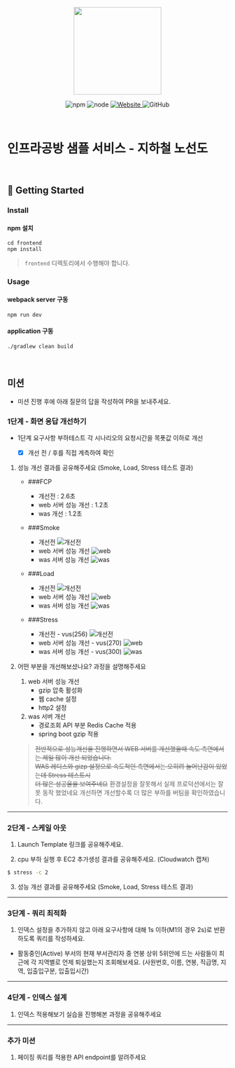 <p align="center">
    <img width="200px;" src="https://raw.githubusercontent.com/woowacourse/atdd-subway-admin-frontend/master/images/main_logo.png"/>
</p>
<p align="center">
  <img alt="npm" src="https://img.shields.io/badge/npm-%3E%3D%205.5.0-blue">
  <img alt="node" src="https://img.shields.io/badge/node-%3E%3D%209.3.0-blue">
  <a href="https://edu.nextstep.camp/c/R89PYi5H" alt="nextstep atdd">
    <img alt="Website" src="https://img.shields.io/website?url=https%3A%2F%2Fedu.nextstep.camp%2Fc%2FR89PYi5H">
  </a>
  <img alt="GitHub" src="https://img.shields.io/github/license/next-step/atdd-subway-service">
</p>

<br>

# 인프라공방 샘플 서비스 - 지하철 노선도

<br>

## 🚀 Getting Started

### Install
#### npm 설치
```
cd frontend
npm install
```
> `frontend` 디렉토리에서 수행해야 합니다.

### Usage
#### webpack server 구동
```
npm run dev
```
#### application 구동
```
./gradlew clean build
```
<br>

## 미션

* 미션 진행 후에 아래 질문의 답을 작성하여 PR을 보내주세요.


### 1단계 - 화면 응답 개선하기
  * 1단계 요구사항
    부하테스트 각 시나리오의 요청시간을 목푯값 이하로 개선
    - [X] 개선 전 / 후를 직접 계측하여 확인
    

1. 성능 개선 결과를 공유해주세요 (Smoke, Load, Stress 테스트 결과)
   * ###FCP 
      - 개선전 : 2.6초
      - web 서버 성능 개선 : 1.2초
      - was 개선 : 1.2초
     
   * ###Smoke
     * 개선전 
     ![개선전](step1/before/smoke.png)
     * web 서버 성능 개선 
     ![web](step1/after-1/smoke.png)
     * was 서버 성능 개선
     ![was](step1/after-2/smoke.png)
   * ###Load
     * 개선전
     ![개선전](step1/before/load.png)
     * web 서버 성능 개선
     ![web](step1/after-1/load.png)
     * was 서버 성능 개선
     ![was](step1/after-2/load.png)
   * ###Stress  
     * 개선전 - vus(256)
     ![개선전](step1/before/stress.png)
     * web 서버 성능 개선 - vus(270) 
     ![web](step1/after-1/stress.png)
     * was 서버 성능 개선 - vus(300)
     ![was](step1/after-2/stress.png)
   

3. 어떤 부분을 개선해보셨나요? 과정을 설명해주세요
   1. web 서버 성능 개선 
      - gzip 압축 활성화
      - 웹 cache 설정  
      - http2 설정
   2. was 서버 개선
      - 경로조회 API 부분 Redis Cache 적용
      - spring boot gzip 적용 

   > ~~전반적으로 성능개선을 진행하면서 WEB 서버를 개선했을때 속도 측면에서는 제일 많이
   > 개선 되었습니다.  
   > WAS 레디스와 gizp 설정으로 속도적인 측면에서는 오히려 늘어난감이 있었는데 Stress 테스트시  
   > 더 많은 성공율을 보여주네요~~ 
   > 환경설정을 잘못해서 실제 프로덕션에서는 잘 못 동작 했었네요 
   > 개선하면 개선할수록 더 많은 부하를 버팀을 확인하였습니다.

    

---

### 2단계 - 스케일 아웃

1. Launch Template 링크를 공유해주세요.

2. cpu 부하 실행 후 EC2 추가생성 결과를 공유해주세요. (Cloudwatch 캡쳐)

```sh
$ stress -c 2
```

3. 성능 개선 결과를 공유해주세요 (Smoke, Load, Stress 테스트 결과)

---

### 3단계 - 쿼리 최적화

1. 인덱스 설정을 추가하지 않고 아래 요구사항에 대해 1s 이하(M1의 경우 2s)로 반환하도록 쿼리를 작성하세요.

- 활동중인(Active) 부서의 현재 부서관리자 중 연봉 상위 5위안에 드는 사람들이 최근에 각 지역별로 언제 퇴실했는지 조회해보세요. (사원번호, 이름, 연봉, 직급명, 지역, 입출입구분, 입출입시간)

---

### 4단계 - 인덱스 설계

1. 인덱스 적용해보기 실습을 진행해본 과정을 공유해주세요

---

### 추가 미션

1. 페이징 쿼리를 적용한 API endpoint를 알려주세요
